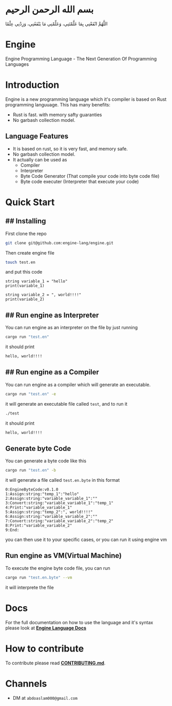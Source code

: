 # بسم الله الرحمن الرحيم
اللَّهُمَّ انْفَعْنِي بِمَا عَلَّمْتَنِي، وَعَلِّمْنِي مَا يَنْفَعُنِي، وَزِدْنِي عِلْمًا


# Engine
Engine Programming Language - The Next Generation Of Programming Languages


# Introduction
Engine is a new programming language which it's compiler is based on Rust programming languuage. This has many benefits:

* Rust is fast. with memory safty guaranties
* No garbash collection model.

## Language Features
* It is based on rust, so it is very fast, and memory safe.
* No garbash collection model.
* It actually can be used as
    * Compiler
    * Interpreter
    * Byte Code Generator (That compile your code into byte code file)
    * Byte code executer (Interpreter that execute your code)



# Quick Start

## ## Installing
First clone the repo
```bash
git clone git@github.com:engine-lang/engine.git
```

Then create engine file
```bash
touch test.en
```
and put this code
```engine
string variable_1 = "hello"
print(variable_1)

string variable_2 = ", world!!!!"
print(variable_2)
```


## ## Run engine as Interpreter
You can run engine as an interpreter on the file by just running
```bash
cargo run "test.en"
```

it should print
```bash
hello, world!!!!
```


## ## Run engine as a Compiler
You can run engine as a compiler which will generate an executable.

```bash
cargo run "test.en" -e
```

it will generate an executable file called `test`, and to run it

```bash
./test
```

it should print
```bash
hello, world!!!!
```


## Generate byte Code
You can generate a byte code like this
```bash
cargo run "test.en" -b
```

it will generate a file called `test.en.byte` in this format
```
0:EngineByteCode:v0.1.0
1:Assign:string:"temp_1":"hello"
2:Assign:string:"variable_variable_1":""
3:Convert:string:"variable_variable_1":"temp_1"
4:Print:"variable_variable_1"
5:Assign:string:"temp_2":", world!!!!"
6:Assign:string:"variable_variable_2":""
7:Convert:string:"variable_variable_2":"temp_2"
8:Print:"variable_variable_2"
9:End:
```

you can then use it to your specific cases, or you can run it using engine vm


## Run engine as VM(Virtual Machine)
To execute the engine byte code file, you can run
```bash
cargo run "test.en.byte" --vm
```
it will interprete the file


# Docs
For the full documentation on how to use the language and it's syntax please look at [**Engine Language Docs**](https://github.com/engine-lang/docs)


# How to contribute
To contribute please read [**CONTRIBUTING.md**](./CONTRIBUTING.md).


# Channels
* DM at `abdoaslam000@gmail.com`
